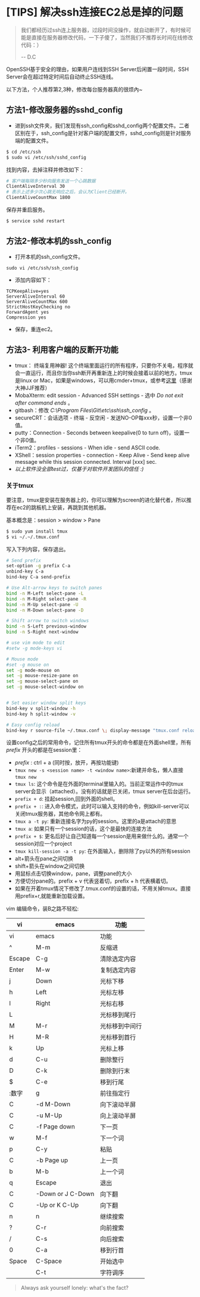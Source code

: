 # [TIPS] 解决ssh连接EC2总是掉的问题

> 我们都经历过ssh连上服务器，过段时间没操作，就自动断开了，有时候可能是直接在服务器修改代码，一下子傻了，当然我们不推荐长时间在线修改代码：）
>
> -- D.C

OpenSSH基于安全的理由，如果用户连线到SSH Server后闲置一段时间，SSH Server会在超过特定时间后自动终止SSH连线。

以下方法，个人推荐第2,3种，修改每台服务器真的很烦內~

## 方法1-修改服务器的sshd_config

- 进到ssh文件夹，我们发现有ssh_config和sshd_config两个配置文件。二者区别在于，ssh_config是针对客户端的配置文件，sshd_config则是针对服务端的配置文件。

```bash
$ cd /etc/ssh
$ sudo vi /etc/ssh/sshd_config
```

找到内容，去掉注释并修改如下：

```bash
# 客户端每隔多少秒向服务发送一个心跳数据
ClientAliveInterval 30
# 表示上述多少次心跳无响应之后，会认为Client已经断开。
ClientAliveCountMax 1800
```

保存并重启服务。

```bash
$ service sshd restart
```

## 方法2-修改本机的ssh_config

- 打开本机的ssh_config文件。

```
sudo vi /etc/ssh/ssh_config
```

- 添加内容如下：

```
TCPKeepAlive=yes
ServerAliveInterval 60
ServerAliveCountMax 600
StrictHostKeyChecking no
ForwardAgent yes
Compression yes
```

- 保存，重连ec2。

## 方法3- 利用客户端的反断开功能

- tmux： 终端复用神器! 这个终端里面运行的所有程序，只要你不关电，程序就会一直运行，而且你当你ssh断开再重新连上的时候会接着以前的地方。tmux是linux or Mac，如果是windows，可以用cmder+tmux，或参考[这里](https://github.com/hongwenjun/tmux_for_windows)（感谢大神JJF推荐）
- MobaXterm: edit session - Advanced SSH settings - 选中 _Do not exit after command ends_ 。
- gitbash：修改 _C:\Program Files\Git\etc\ssh\ssh_config_ 。
- secureCRT：会话选项 - 终端 - 反空闲 - 发送NO-OP每xxx秒，设置一个非0值。
- putty：Connection - Seconds between keepalive(0 to turn off)，设置一个非0值。
- iTerm2：profiles - sessions - When idle - send ASCII code.
- XShell：session properties - connection - Keep Alive - Send keep alive message while this session connected. Interval [xxx] sec.
- *以上软件没全部test过，仅基于对软件开发团队的信任 :)*

### 关于tmux

要注意，tmux是安装在服务器上的，你可以理解为screen的进化替代者，所以推荐在ec2的跳板机上安装，再跳到其他机器。

基本概念是：session > window > Pane

```bash
$ sudo yum install tmux
$ vi ~/.~/.tmux.conf
```

写入下列内容，保存退出。

```bash
# Send prefix
set-option -g prefix C-a
unbind-key C-a
bind-key C-a send-prefix

# Use Alt-arrow keys to switch panes
bind -n M-Left select-pane -L
bind -n M-Right select-pane -R
bind -n M-Up select-pane -U
bind -n M-Down select-pane -D

# Shift arrow to switch windows
bind -n S-Left previous-window
bind -n S-Right next-window

# use vim mode to edit
#setw -g mode-keys vi

# Mouse mode
#set -g mouse on
set -g mode-mouse on
set -g mouse-resize-pane on
set -g mouse-select-pane on
set -g mouse-select-window on


# Set easier window split keys
bind-key v split-window -h
bind-key h split-window -v

# Easy config reload
bind-key r source-file ~/.tmux.conf \; display-message "tmux.conf reloaded"
```

设置config之后的常用命令，记住所有tmux开头的命令都是在外面shell里，所有 _prefix_ 开头的都是在session里：

-  _prefix_ : ctrl + a (同时按，放开，再按功能键)
- `tmux new -s <session name> -t <window name>`:新建并命名，懒人直接`tmux new`
- `tmux ls`: 这个命令是在外面的terminal里输入的。当前正常运作中的tmux server会显示（attached）。没有的话就是已关闭，tmux server在后台运行。
-  `prefix + d`: 挂起session,回到外面的shell。
-  `prefix + :`: 进入命令模式，此时可以输入支持的命令，例如kill-server可以关闭tmux服务器，其他命令网上都有。
- `tmux a -t py`: 重新连接名字为py的session。这里的a是attach的意思
- `tmux a`: 如果只有一个session的话，这个是最快的连接方法
-  `prefix + $`: 更名后好让自己知道每一个session是用来做什么的。通常一个session对应一个project
- `tmux kill-session -a -t py`: 在外面输入，删除除了py以外的所有session
- alt+箭头在pane之间切换
- shift+箭头在window之间切换
- 用鼠标点击切换window，pane，调整pane的大小
- 方便切分pane的。prefix + v 代表竖着切，prefix + h 代表横着切。
- 如果在开着tmux情况下修改了.tmux.conf的设置的话，不用关掉tmux。直接用prefix+r,就能重新加载设置。


vim 编辑命令，装B之路不轻松:

|vi             |emacs |       功能|
|--------------|----|------------|
|vi|             emacs|        功能|
|^|              M-m|          反缩进|
|Escape|         C-g|          清除选定内容|
|Enter|          M-w|          复制选定内容|
|j|              Down|         光标下移|
|h|              Left|         光标左移|
|l|              Right|        光标右移|
|L|               |          光标移到尾行|
|M|              M-r|          光标移到中间行|
|H|              M-R|          光标移到首行|
|k|              Up|           光标上移|
|d|              C-u|          删除整行|
|D|              C-k|          删除到行末|
|$|              C-e|          移到行尾|
|:数字|              g|            前往指定行|
|C|-d            M-Down|       向下滚动半屏|
|C|-u            M-Up|         向上滚动半屏|
|C|-f            Page down|    下一页|
|w|              M-f|          下一个词|
|p|              C-y|          粘贴|
|C|-b            Page up|      上一页|
|b|              M-b|          上一个词|
|q  |            Escape|       退出|
|C|-Down or J    C-Down|       向下翻|
|C|-Up or K      C-Up|         向下翻|
|n |             n|            继续搜索|
|?|              C-r|          向前搜索|
|/|              C-s|          向后搜索|
|0|              C-a|          移到行首|
|Space|          C-Space|      开始选中|
|               |C-t|          字符调序|


> Always ask yourself lonely: what's the fact?
